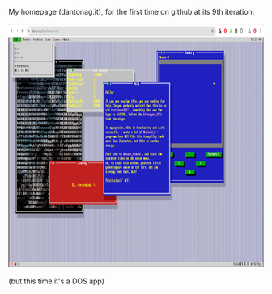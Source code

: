My homepage (dantonag.it), for the first time on github at its 9th iteration:
<br><br>
<img src="https://github.com/friol/hpv9/blob/main/friolOS.png?raw=true" width="1024" height="480">
<br><br>
(but this time it's a DOS app)
